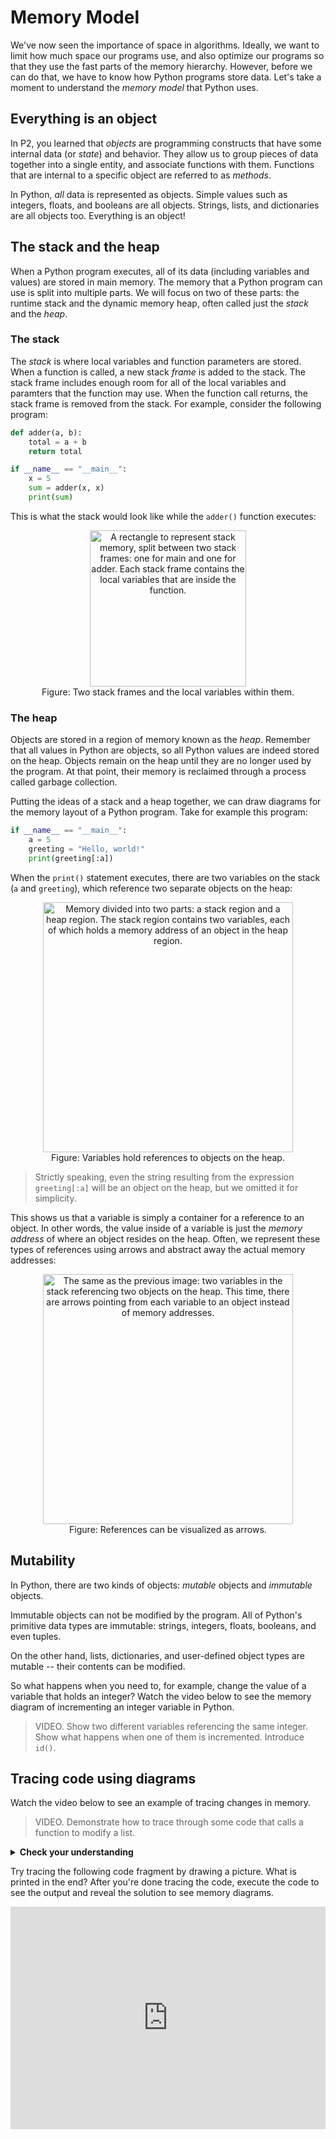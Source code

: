 # Memory Model

We've now seen the importance of space in algorithms. Ideally, we want to limit how much space our programs use, and also optimize our programs so that they use the fast parts of the memory hierarchy. However, before we can do that, we have to know how Python programs store data. Let's take a moment to understand the *memory model* that Python uses.

## Everything is an object

In P2, you learned that *objects* are programming constructs that have some internal data (or *state*) and behavior. They allow us to group pieces of data together into a single entity, and associate functions with them. Functions that are internal to a specific object are referred to as *methods*.

In Python, *all* data is represented as objects. Simple values such as integers, floats, and booleans are all objects. Strings, lists, and dictionaries are all objects too. Everything is an object!

## The stack and the heap

When a Python program executes, all of its data (including variables and values) are stored in main memory. The memory that a Python program can use is split into multiple parts. We will focus on two of these parts: the runtime stack and the dynamic memory heap, often called just the *stack* and the *heap*.

### The stack

The *stack* is where local variables and function parameters are stored. When a function is called, a new stack *frame* is added to the stack. The stack frame includes enough room for all of the local variables and paramters that the function may use. When the function call returns, the stack frame is removed from the stack. For example, consider the following program:

```python
def adder(a, b):
    total = a + b
    return total

if __name__ == "__main__":
    x = 5
    sum = adder(x, x)
    print(sum)
```

This is what the stack would look like while the `adder()` function executes:

<center>
<img src="/images/week-01/stack.png"
     alt="A rectangle to represent stack memory, split between two stack frames: one for main and one for adder. Each stack frame contains the local variables that are inside the function."
     style="width:250px;" />
</center>

<figcaption align="center">Figure: Two stack frames and the local variables within them.</figcaption>

### The heap

Objects are stored in a region of memory known as the *heap*. Remember that all values in Python are objects, so all Python values are indeed stored on the heap. Objects remain on the heap until they are no longer used by the program. At that point, their memory is reclaimed through a process called garbage collection.

Putting the ideas of a stack and a heap together, we can draw diagrams for the memory layout of a Python program. Take for example this program:

```python
if __name__ == "__main__":
    a = 5
    greeting = "Hello, world!"
    print(greeting[:a])
```

When the `print()` statement executes, there are two variables on the stack (`a` and `greeting`), which reference two separate objects on the heap:

<center>
<img src="/images/week-01/stack-and-heap.png"
     alt="Memory divided into two parts: a stack region and a heap region. The stack region contains two variables, each of which holds a memory address of an object in the heap region."
     style="width:400px;" />
</center>

<figcaption align="center">Figure: Variables hold references to objects on the heap.</figcaption>

> Strictly speaking, even the string resulting from the expression `greeting[:a]` will be an object on the heap, but we omitted it for simplicity.

This shows us that a variable is simply a container for a reference to an object. In other words, the value inside of a variable is just the *memory address* of where an object resides on the heap. Often, we represent these types of references using arrows and abstract away the actual memory addresses:

<center>
<img src="/images/week-01/stack-and-heap-arrow.png"
     alt="The same as the previous image: two variables in the stack referencing two objects on the heap. This time, there are arrows pointing from each variable to an object instead of memory addresses."
     style="width:400px;" />
</center>

<figcaption align="center">Figure: References can be visualized as arrows.</figcaption>

## Mutability

In Python, there are two kinds of objects: *mutable* objects and *immutable* objects.

Immutable objects can not be modified by the program. All of Python's primitive data types are immutable: strings, integers, floats, booleans, and even tuples.

On the other hand, lists, dictionaries, and user-defined object types are mutable -- their contents can be modified.

So what happens when you need to, for example, change the value of a variable that holds an integer? Watch the video below to see the memory diagram of incrementing an integer variable in Python.

> VIDEO. Show two different variables referencing the same integer. Show what happens when one of them is incremented. Introduce `id()`.

## Tracing code using diagrams

Watch the video below to see an example of tracing changes in memory.

> VIDEO. Demonstrate how to trace through some code that calls a function to modify a list.

<details>
<summary>
<b>Check your understanding</b>

Try tracing the following code fragment by drawing a picture. What is printed in the end? After you're done tracing the code, execute the code to see the output and reveal the solution to see memory diagrams.

<div style="position: relative;">
<iframe src="https://trinket.io/embed/python/02f632a680" width="100%" height="356" frameborder="0" marginwidth="0" marginheight="0" allowfullscreen></iframe>
</div>

</summary>

<b>Answer.</b>

```
[2, 2, 3]
[2, 2, 3]
[6, 5, 6]
```

After line 6, this is the picture in memory:

<img
    src="/images/week-01/memory-model-practice-1.png"
    class="center"
    alt="lst_x and lst_y reference the same list on the heap, while lst_z references a separate list"
    style="width:200px;" />

In other words, `lst_x` and `lst_y` reference the same list in memory on the heap. Therefore, changes made during the call to `modify(lst_x)` and `lst_y[0] = lst_y[1]` affect the same list. After line 9, this is the picture in memory:

<img
    src="/images/week-01/memory-model-practice-2.png"
    class="center"
    alt="After modifying both lst_x and lst_y, both changes are reflected in the same list in memory"
    style="width:200px;" />

The final modification changes `lst_z`, meaning that this is the final picture in memory:

 <img
    src="/images/week-01/memory-model-practice-3.png"
    class="center"
    alt="State of memory after changing lst_z"
    style="width:200px;" />

</details>
